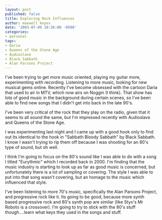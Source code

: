 ```yaml
---
layout: post
published: false
title: Exploring Rock Influences
author: maxwell keyes
date: '2003-07-09 10:36:00 -0500'
categories:
- personal
tags:
- Daria
- Queens of the Stone Age
- Audioslave
- Black Sabbath
- Alan Parsons Project
---
```


I've been trying to get more music oriented, playing my guitar more,
experimenting with recording. Listening to more music, looking for new musical
gems online. Recently I've become obsessed with the cartoon Daria that used to
air in MTV, which now airs on Noggin (I think). That show has lots of good music
in the background during certain scenes, so I've been able to find new songs
that I didn't get into back in the late 90's.

I've been very critical of the rock that they play on the radio, given that it
seems to all sound the same, but I'm impressed recently with Audioslave and
Queens of the Stone Age.

I was experimenting last night and I came up with a good hook only to find out
its identical to the hook in "Sabbath Bloody Sabbath" by Black Sabbath. I know I
wasn't trying to rip them off because I was shooting for an 80's type of sound,
but oh well.

I think I'm going to focus on the 80's sound like I was able to do with a song I
titled "Eurythmic" which I recorded back in 2000. I'm finding that the music
industry is starting to look up as far as good music is concerned, but
unfortunately there is a lot of sampling or covering. The style I was able to
put into that song wasn't covering, but an homage to the music which influenced
that style.

I've been listening to more 70's music, specifically the Alan Parsons Project,
and progressive rock like it. Its going to be good, because more synth based
progressive rock and 80's synth pop are similar (like Styx's Mr Roboto is a
crossover). I'm going to try to stick with the 80's stuff though....learn what
keys they used in the songs and stuff.
